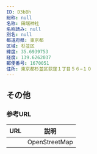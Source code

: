 ```yaml
---
ID: D3bBh
総称: null
名称: 田端神社
名称読み: null
別名: null
都道府県: 東京都
区域: 杉並区
緯度: 35.6939753
経度: 139.6262037
郵便番号: 1670051
住所: 東京都杉並区荻窪１丁目５６−１０
---
```


## その他

### 参考URL

| URL | 説明          |
| --- | ------------- |
|     | OpenStreetMap |

